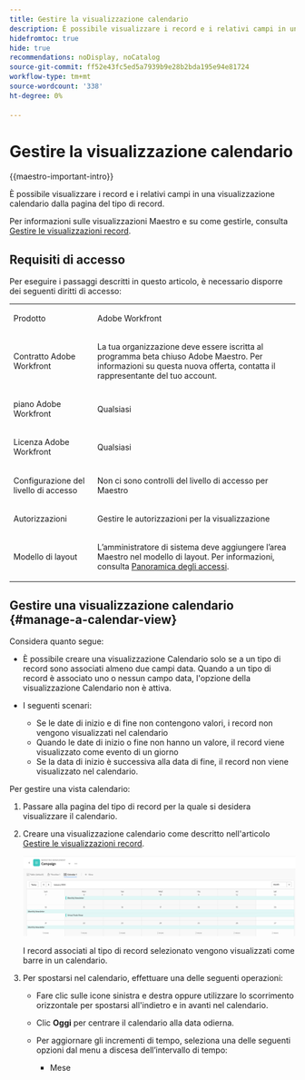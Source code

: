 ```yaml
---
title: Gestire la visualizzazione calendario
description: È possibile visualizzare i record e i relativi campi in una visualizzazione calendario.
hidefromtoc: true
hide: true
recommendations: noDisplay, noCatalog
source-git-commit: ff52e43fc5ed5a7939b9e28b2bda195e94e81724
workflow-type: tm+mt
source-wordcount: '338'
ht-degree: 0%

---
```


# Gestire la visualizzazione calendario

<!--
title: Manage the calendar view
description: You can display records in a calendar view.
hidefromtoc: yes
author: Alina
feature: Work Management
role: User
hide: yes
-->

<!--update the metadata with real information when making this available in TOC and in the left nav-->

{{maestro-important-intro}}

È possibile visualizzare i record e i relativi campi in una visualizzazione calendario dalla pagina del tipo di record.

Per informazioni sulle visualizzazioni Maestro e su come gestirle, consulta [Gestire le visualizzazioni record](../views/manage-record-views.md).

## Requisiti di accesso

Per eseguire i passaggi descritti in questo articolo, è necessario disporre dei seguenti diritti di accesso:

<table style="table-layout:auto">
 <col>
 </col>
 <col>
 </col>
 <tbody>
    <tr>
<tr>
<td>
   <p> Prodotto</p> </td>
   <td>
   <p> Adobe Workfront</p> </td>
  </tr>  
 <td role="rowheader"><p>Contratto Adobe Workfront</p></td>
   <td>
<p>La tua organizzazione deve essere iscritta al programma beta chiuso Adobe Maestro. Per informazioni su questa nuova offerta, contatta il rappresentante del tuo account. </p>
   </td>
  </tr>
  <tr>
   <td role="rowheader"><p>piano Adobe Workfront</p></td>
   <td>
<p>Qualsiasi</p>
   </td>
  </tr>
  <tr>
   <td role="rowheader"><p>Licenza Adobe Workfront</p></td>
   <td>
   <p>Qualsiasi</p> 
  </td>
  </tr>

<tr>
   <td role="rowheader">Configurazione del livello di accesso</td>
   <td> <p>Non ci sono controlli del livello di accesso per Maestro </p>  
</td>
  </tr>

<tr>
   <td role="rowheader"><p>Autorizzazioni</p></td>
   <td> <p>Gestire le autorizzazioni per la visualizzazione</p>  
</td>
  </tr>

<tr>
   <td role="rowheader">Modello di layout</td>
   <td> <p>L’amministratore di sistema deve aggiungere l’area Maestro nel modello di layout. Per informazioni, consulta <a href="../access/access-overview.md">Panoramica degli accessi</a>. </p>  
</td>
  </tr>
 </tbody>
</table>


## Gestire una visualizzazione calendario {#manage-a-calendar-view}

<!--insert screen shot of calendar view-->

Considera quanto segue:

* È possibile creare una visualizzazione Calendario solo se a un tipo di record sono associati almeno due campi data. Quando a un tipo di record è associato uno o nessun campo data, l&#39;opzione della visualizzazione Calendario non è attiva.
* I seguenti scenari:

   * Se le date di inizio e di fine non contengono valori, i record non vengono visualizzati nel calendario
   * Quando le date di inizio o fine non hanno un valore, il record viene visualizzato come evento di un giorno
   * Se la data di inizio è successiva alla data di fine, il record non viene visualizzato nel calendario.

Per gestire una vista calendario:

1. Passare alla pagina del tipo di record per la quale si desidera visualizzare il calendario.
1. Creare una visualizzazione calendario come descritto nell&#39;articolo [Gestire le visualizzazioni record](../views/manage-record-views.md).

   ![](assets/calendar-view-example.png)

   I record associati al tipo di record selezionato vengono visualizzati come barre in un calendario.

1. Per spostarsi nel calendario, effettuare una delle seguenti operazioni:

   * Fare clic sulle icone sinistra e destra oppure utilizzare lo scorrimento orizzontale per spostarsi all&#39;indietro e in avanti nel calendario.
   * Clic **Oggi** per centrare il calendario alla data odierna.
   * Per aggiornare gli incrementi di tempo, seleziona una delle seguenti opzioni dal menu a discesa dell’intervallo di tempo:

      * Mese